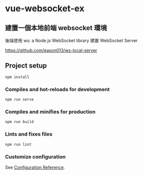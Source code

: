 # vue-websocket-ex

## 建置一個本地前端 websocket 環境
後端使用 ws: a Node.js WebSocket library 建置 WebSocket Server

https://github.com/eason013/ws-local-server

## Project setup
```
npm install
```

### Compiles and hot-reloads for development
```
npm run serve
```

### Compiles and minifies for production
```
npm run build
```

### Lints and fixes files
```
npm run lint
```

### Customize configuration
See [Configuration Reference](https://cli.vuejs.org/config/).
